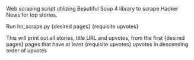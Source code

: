 Web scraping script utilizing Beautiful Soup 4 library to scrape Hacker News for top stories.

Run hn_scrape.py {desired pages} {requisite upvotes} 

This will print out all stories, title URL and upvotes, from the first {desired pages} pages that have at least {requisite upvotes} upvotes in descending order of upvotes
